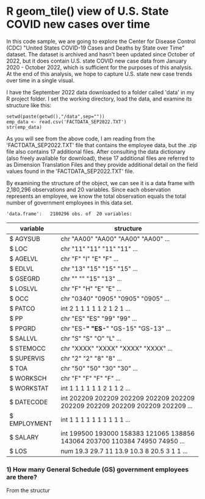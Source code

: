 # R geom_tile() view of U.S. State COVID new cases over time

In this code sample, we are going to explore the Center for Disease Control (CDC) "United States COVID-19 Cases and Deaths by State over Time" dataset.  The dataset is archived and hasn't been updated since October of 2022, but it does contain U.S. state COVID new case data from January 2020 - October 2022, which is sufficient for the purposes of this analysis.  At the end of this analysis, we hope to capture U.S. state new case trends over time in a single visual.

I have the September 2022 data downloaded to a folder called 'data' in my R project folder.  I set the working directory, load the data, and examine its structure like this:

```
setwd(paste(getwd(),"/data",sep=""))
emp_data <- read.csv('FACTDATA_SEP2022.TXT')
str(emp_data)
```

As you will see from the above code, I am reading from the 'FACTDATA_SEP2022.TXT' file that contains the employee data, but the .zip file also contains 17 additional files.  After consulting the data dictionary (also freely available for download), these 17 additional files are referred to as Dimension Translation Files and they provide additional detail on the field values found in the 'FACTDATA_SEP2022.TXT' file.

By examining the structure of the object, we can see it is a data frame with 2,180,296 observations and 20 variables.  Since each observation represents an employee, we know the total observation equals the total number of government employees in this data set.

```
'data.frame':	2180296 obs. of  20 variables:
```

|variable    |               structure             |
|------------|-------------------------------------|
|$ AGYSUB    | chr  "AA00" "AA00" "AA00" "AA00" ...|
|$ LOC       | chr  "11" "11" "11" "11" ...|
|$ AGELVL    | chr  "F" "I" "E" "F" ...|
|$ EDLVL     | chr  "13" "15" "15" "15" ...|
|$ GSEGRD    | chr  "" "" "15" "13" ...|
|$ LOSLVL    | chr  "F" "H" "E" "E" ...|
|$ OCC       | chr  "0340" "0905" "0905" "0905" ...|
|$ PATCO     | int  2 1 1 1 1 1 2 1 2 1 ...|
|$ PP        | chr  "ES" "ES" "99" "99" ...|
|$ PPGRD     | chr  "ES-**" "ES-**" "GS-15" "GS-13" ...|
|$ SALLVL    | chr  "S" "S" "O" "L" ...|
|$ STEMOCC   | chr  "XXXX" "XXXX" "XXXX" "XXXX" ...|
|$ SUPERVIS  | chr  "2" "2" "8" "8" ...|
|$ TOA       | chr  "50" "50" "30" "30" ...|
|$ WORKSCH   | chr  "F" "F" "F" "F" ...|
|$ WORKSTAT  | int  1 1 1 1 1 1 2 1 1 2 ...|
|$ DATECODE  | int  202209 202209 202209 202209 202209 202209 202209 202209 202209 202209 ...|
|$ EMPLOYMENT| int  1 1 1 1 1 1 1 1 1 1 ...|
|$ SALARY    | int  199500 193000 158383 121065 138856 143064 203700 110384 74950 74950 ...|
|$ LOS       | num  19.3 29.7 11 13.9 10.3 8 20.5 3 1 1 ...|

### 1) How many General Schedule (GS) government employees are there?

From the structur
